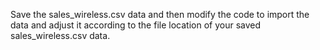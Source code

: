 Save the sales_wireless.csv data and then modify the code to import the data and adjust it according to the file location of your saved sales_wireless.csv data.

